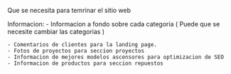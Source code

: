 Que se necesita para temrinar el sitio web

  Informacion:
    - Informacion a fondo sobre cada categoria ( Puede que se necesite cambiar las categorias )

    - Comentarios de clientes para la landing page.
    - Fotos de proyectos para seccion proyectos
    - Informacion de mejores modelos ascensores para optimizacion de SEO
    - Informacion de productos para seccion repuestos